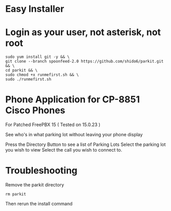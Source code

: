 
# Easy Installer
# Login as your user, not asterisk, not root
```
sudo yum install git -y && \
git clone --branch spoonfeed-2.0 https://github.com/shido6/parkit.git && \
cd parkit && \
sudo chmod +x runmefirst.sh && \
sudo ./runmefirst.sh
```
# Phone Application for CP-8851 Cisco Phones
For Patched FreePBX 15 ( Tested on 15.0.23 )

See who's in what parking lot without leaving your phone display

Press the Directory Button to see a list of Parking Lots
Select the parking lot you wish to view
Select the call you wish to connect to.
# Troubleshooting
Remove the parkit directory
```
rm parkit
```
Then rerun the install command
